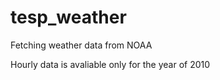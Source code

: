 # tesp_weather
Fetching weather data from NOAA 

Hourly data is avaliable only for the year of 2010
